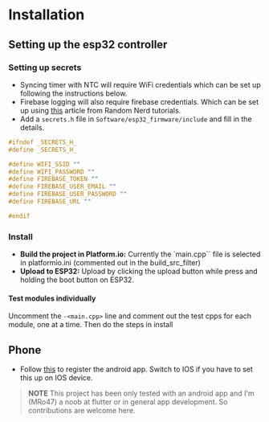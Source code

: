 # Installation

## Setting up the esp32 controller

### Setting up secrets

* Syncing timer with NTC will require WiFi credentials which can be set up following the instructions below.
* Firebase logging will also require firebase credentials. Which can be set up using [this](https://randomnerdtutorials.com/esp32-data-logging-firebase-realtime-database/) article from Random Nerd tutorials.
* Add a `secrets.h` file in `Software/esp32_firmware/include` and fill in the details.

```cpp
#ifndef _SECRETS_H_
#define _SECRETS_H_

#define WIFI_SSID ""
#define WIFI_PASSWORD ""
#define FIREBASE_TOKEN ""
#define FIREBASE_USER_EMAIL ""
#define FIREBASE_USER_PASSWORD ""
#define FIREBASE_URL ""

#endif
```

### Install

* **Build the project in Platform.io:**
Currently the `main.cpp`` file is selected in platformio.ini (commented out in the build_src_filter)
* **Upload to ESP32:**
Upload by clicking the upload button while press and holding the boot button on ESP32.

#### Test modules individually

Uncomment the `-<main.cpp>` line and comment out the test cpps for each module, one at a time. Then do the steps in install

## Phone

* Follow [this](https://firebase.google.com/docs/flutter/setup?platform=android) to register the android app. Switch to IOS if you have to set this up on IOS device.

>****NOTE**** This project has been only tested with an android app and I'm (MRo47) a noob at flutter or in general app development. So contributions are welcome here.

